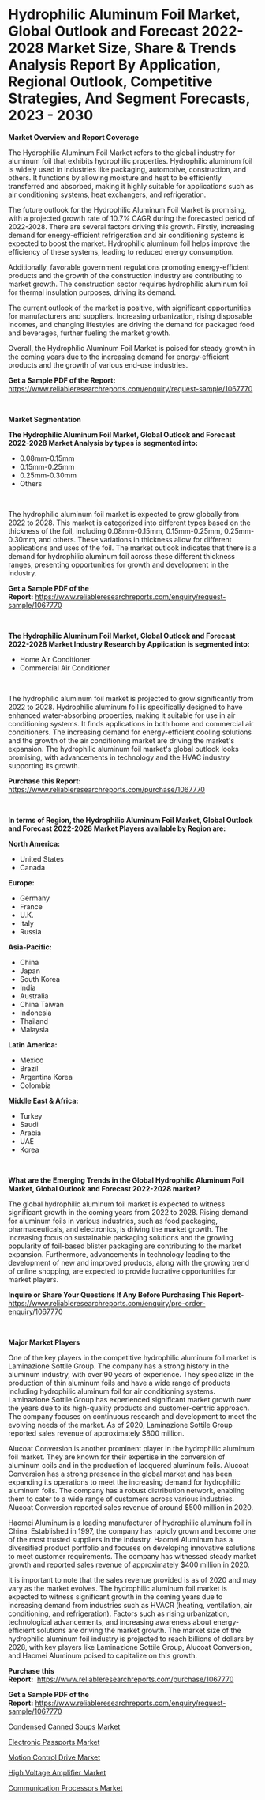 <p><h1>Hydrophilic Aluminum Foil Market, Global Outlook and Forecast 2022-2028 Market Size, Share & Trends Analysis Report By Application, Regional Outlook, Competitive Strategies, And Segment Forecasts, 2023 - 2030</h1></p><p><strong>Market Overview and Report Coverage</strong></p>
<p><p>The Hydrophilic Aluminum Foil Market refers to the global industry for aluminum foil that exhibits hydrophilic properties. Hydrophilic aluminum foil is widely used in industries like packaging, automotive, construction, and others. It functions by allowing moisture and heat to be efficiently transferred and absorbed, making it highly suitable for applications such as air conditioning systems, heat exchangers, and refrigeration.</p><p>The future outlook for the Hydrophilic Aluminum Foil Market is promising, with a projected growth rate of 10.7% CAGR during the forecasted period of 2022-2028. There are several factors driving this growth. Firstly, increasing demand for energy-efficient refrigeration and air conditioning systems is expected to boost the market. Hydrophilic aluminum foil helps improve the efficiency of these systems, leading to reduced energy consumption.</p><p>Additionally, favorable government regulations promoting energy-efficient products and the growth of the construction industry are contributing to market growth. The construction sector requires hydrophilic aluminum foil for thermal insulation purposes, driving its demand.</p><p>The current outlook of the market is positive, with significant opportunities for manufacturers and suppliers. Increasing urbanization, rising disposable incomes, and changing lifestyles are driving the demand for packaged food and beverages, further fueling the market growth.</p><p>Overall, the Hydrophilic Aluminum Foil Market is poised for steady growth in the coming years due to the increasing demand for energy-efficient products and the growth of various end-use industries.</p></p>
<p><strong>Get a Sample PDF of the Report:</strong> <a href="https://www.reliableresearchreports.com/enquiry/request-sample/1067770">https://www.reliableresearchreports.com/enquiry/request-sample/1067770</a></p>
<p>&nbsp;</p>
<p><strong>Market Segmentation</strong></p>
<p><strong>The Hydrophilic Aluminum Foil Market, Global Outlook and Forecast 2022-2028 Market Analysis by types is segmented into:</strong></p>
<p><ul><li>0.08mm-0.15mm</li><li>0.15mm-0.25mm</li><li>0.25mm-0.30mm</li><li>Others</li></ul></p>
<p>&nbsp;</p>
<p><p>The hydrophilic aluminum foil market is expected to grow globally from 2022 to 2028. This market is categorized into different types based on the thickness of the foil, including 0.08mm-0.15mm, 0.15mm-0.25mm, 0.25mm-0.30mm, and others. These variations in thickness allow for different applications and uses of the foil. The market outlook indicates that there is a demand for hydrophilic aluminum foil across these different thickness ranges, presenting opportunities for growth and development in the industry.</p></p>
<p><strong>Get a Sample PDF of the Report:</strong>&nbsp;<a href="https://www.reliableresearchreports.com/enquiry/request-sample/1067770">https://www.reliableresearchreports.com/enquiry/request-sample/1067770</a></p>
<p>&nbsp;</p>
<p><strong>The Hydrophilic Aluminum Foil Market, Global Outlook and Forecast 2022-2028 Market Industry Research by Application is segmented into:</strong></p>
<p><ul><li>Home Air Conditioner</li><li>Commercial Air Conditioner</li></ul></p>
<p>&nbsp;</p>
<p><p>The hydrophilic aluminum foil market is projected to grow significantly from 2022 to 2028. Hydrophilic aluminum foil is specifically designed to have enhanced water-absorbing properties, making it suitable for use in air conditioning systems. It finds applications in both home and commercial air conditioners. The increasing demand for energy-efficient cooling solutions and the growth of the air conditioning market are driving the market's expansion. The hydrophilic aluminum foil market's global outlook looks promising, with advancements in technology and the HVAC industry supporting its growth.</p></p>
<p><strong>Purchase this Report:</strong>&nbsp; <a href="https://www.reliableresearchreports.com/purchase/1067770">https://www.reliableresearchreports.com/purchase/1067770</a></p>
<p>&nbsp;</p>
<p><strong>In terms of Region, the Hydrophilic Aluminum Foil Market, Global Outlook and Forecast 2022-2028 Market Players available by Region are:</strong></p>
<p>
    <p> <strong> North America: </strong>
        <ul>
            <li>United States</li>
            <li>Canada</li>
        </ul>
        </p> 
    <p> <strong> Europe: </strong>
        <ul>
            <li>Germany</li>
            <li>France</li>
            <li>U.K.</li>
            <li>Italy</li>
            <li>Russia</li>
        </ul>
        </p> 
    <p> <strong> Asia-Pacific: </strong>
        <ul>
            <li>China</li>
            <li>Japan</li>
            <li>South Korea</li>
            <li>India</li>
            <li>Australia</li>
            <li>China Taiwan</li>
            <li>Indonesia</li>
            <li>Thailand</li>
            <li>Malaysia</li>
        </ul>
        </p> 
    <p> <strong> Latin America: </strong>
        <ul>
            <li>Mexico</li>
            <li>Brazil</li>
            <li>Argentina Korea</li>
            <li>Colombia</li>
        </ul>
        </p> 
    <p> <strong> Middle East & Africa: </strong>
        <ul>
            <li>Turkey</li>
            <li>Saudi</li>
            <li>Arabia</li>
            <li>UAE</li>
            <li>Korea</li>
        </ul>
    </p>
    </p>
<p>&nbsp;</p>
<p><strong>What are the Emerging Trends in the Global Hydrophilic Aluminum Foil Market, Global Outlook and Forecast 2022-2028 market?</strong></p>
<p><p>The global hydrophilic aluminum foil market is expected to witness significant growth in the coming years from 2022 to 2028. Rising demand for aluminum foils in various industries, such as food packaging, pharmaceuticals, and electronics, is driving the market growth. The increasing focus on sustainable packaging solutions and the growing popularity of foil-based blister packaging are contributing to the market expansion. Furthermore, advancements in technology leading to the development of new and improved products, along with the growing trend of online shopping, are expected to provide lucrative opportunities for market players.</p></p>
<p><strong>Inquire or Share Your Questions If Any Before Purchasing This Report</strong>- <a href="https://www.reliableresearchreports.com/enquiry/pre-order-enquiry/1067770">https://www.reliableresearchreports.com/enquiry/pre-order-enquiry/1067770</a></p>
<p>&nbsp;</p>
<p><strong>Major Market Players</strong></p>
<p><p>One of the key players in the competitive hydrophilic aluminum foil market is Laminazione Sottile Group. The company has a strong history in the aluminum industry, with over 90 years of experience. They specialize in the production of thin aluminum foils and have a wide range of products including hydrophilic aluminum foil for air conditioning systems. Laminazione Sottile Group has experienced significant market growth over the years due to its high-quality products and customer-centric approach. The company focuses on continuous research and development to meet the evolving needs of the market. As of 2020, Laminazione Sottile Group reported sales revenue of approximately $800 million.</p><p>Alucoat Conversion is another prominent player in the hydrophilic aluminum foil market. They are known for their expertise in the conversion of aluminum coils and in the production of lacquered aluminum foils. Alucoat Conversion has a strong presence in the global market and has been expanding its operations to meet the increasing demand for hydrophilic aluminum foils. The company has a robust distribution network, enabling them to cater to a wide range of customers across various industries. Alucoat Conversion reported sales revenue of around $500 million in 2020.</p><p>Haomei Aluminum is a leading manufacturer of hydrophilic aluminum foil in China. Established in 1997, the company has rapidly grown and become one of the most trusted suppliers in the industry. Haomei Aluminum has a diversified product portfolio and focuses on developing innovative solutions to meet customer requirements. The company has witnessed steady market growth and reported sales revenue of approximately $400 million in 2020.</p><p>It is important to note that the sales revenue provided is as of 2020 and may vary as the market evolves. The hydrophilic aluminum foil market is expected to witness significant growth in the coming years due to increasing demand from industries such as HVACR (heating, ventilation, air conditioning, and refrigeration). Factors such as rising urbanization, technological advancements, and increasing awareness about energy-efficient solutions are driving the market growth. The market size of the hydrophilic aluminum foil industry is projected to reach billions of dollars by 2028, with key players like Laminazione Sottile Group, Alucoat Conversion, and Haomei Aluminum poised to capitalize on this growth.</p></p>
<p><strong>Purchase this Report:</strong>&nbsp;&nbsp;<a href="https://www.reliableresearchreports.com/purchase/1067770">https://www.reliableresearchreports.com/purchase/1067770</a></p>
<p></p>
<p><strong>Get a Sample PDF of the Report:</strong>&nbsp;<a href="https://www.reliableresearchreports.com/enquiry/request-sample/1067770">https://www.reliableresearchreports.com/enquiry/request-sample/1067770</a></p>
<p><p><a href="https://www.reportprime.com/condensed-canned-soups-r6862">Condensed Canned Soups Market</a></p><p><a href="https://www.linkedin.com/pulse/electronic-passports-market-size-share-global-analysis-p8d5e/">Electronic Passports Market</a></p><p><a href="https://medium.com/@adealoshi97/motion-control-drive-market-size-growth-forecast-2023-2030-3993f96c6048">Motion Control Drive Market</a></p><p><a href="https://www.linkedin.com/pulse/high-voltage-amplifier-market-research-report-provides-thorough-rp6wc/">High Voltage Amplifier Market</a></p><p><a href="https://medium.com/@albanamusaj1924/communication-processors-market-size-growth-forecast-2023-2030-8321c877786b">Communication Processors Market</a></p></p>